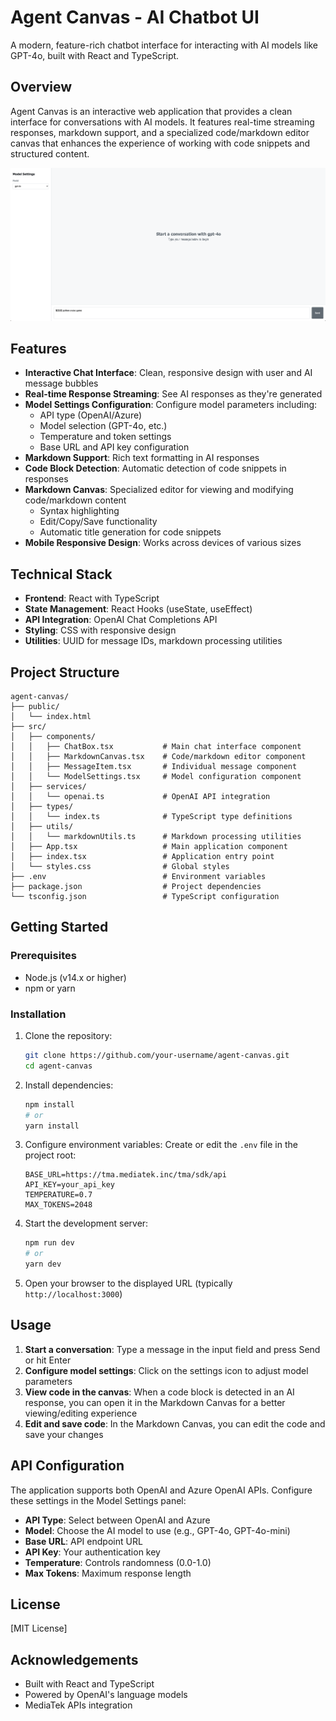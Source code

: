 # Agent Canvas - AI Chatbot UI

A modern, feature-rich chatbot interface for interacting with AI models like
GPT-4o, built with React and TypeScript.

## Overview

Agent Canvas is an interactive web application that provides a clean interface
for conversations with AI models. It features real-time streaming responses,
markdown support, and a specialized code/markdown editor canvas that enhances
the experience of working with code snippets and structured content.

![Agent Canvas](assets/image.png)

## Features

- **Interactive Chat Interface**: Clean, responsive design with user and AI
    message bubbles
- **Real-time Response Streaming**: See AI responses as they're generated
- **Model Settings Configuration**: Configure model parameters including:
    - API type (OpenAI/Azure)
    - Model selection (GPT-4o, etc.)
    - Temperature and token settings
    - Base URL and API key configuration
- **Markdown Support**: Rich text formatting in AI responses
- **Code Block Detection**: Automatic detection of code snippets in responses
- **Markdown Canvas**: Specialized editor for viewing and modifying
    code/markdown content
    - Syntax highlighting
    - Edit/Copy/Save functionality
    - Automatic title generation for code snippets
- **Mobile Responsive Design**: Works across devices of various sizes

## Technical Stack

- **Frontend**: React with TypeScript
- **State Management**: React Hooks (useState, useEffect)
- **API Integration**: OpenAI Chat Completions API
- **Styling**: CSS with responsive design
- **Utilities**: UUID for message IDs, markdown processing utilities

## Project Structure

```
agent-canvas/
├── public/
│   └── index.html
├── src/
│   ├── components/
│   │   ├── ChatBox.tsx           # Main chat interface component
│   │   ├── MarkdownCanvas.tsx    # Code/markdown editor component
│   │   ├── MessageItem.tsx       # Individual message component
│   │   └── ModelSettings.tsx     # Model configuration component
│   ├── services/
│   │   └── openai.ts             # OpenAI API integration
│   ├── types/
│   │   └── index.ts              # TypeScript type definitions
│   ├── utils/
│   │   └── markdownUtils.ts      # Markdown processing utilities
│   ├── App.tsx                   # Main application component
│   ├── index.tsx                 # Application entry point
│   └── styles.css                # Global styles
├── .env                          # Environment variables
├── package.json                  # Project dependencies
└── tsconfig.json                 # TypeScript configuration
```

## Getting Started

### Prerequisites

- Node.js (v14.x or higher)
- npm or yarn

### Installation

1. Clone the repository:

    ```bash
    git clone https://github.com/your-username/agent-canvas.git
    cd agent-canvas
    ```

2. Install dependencies:

    ```bash
    npm install
    # or
    yarn install
    ```

3. Configure environment variables: Create or edit the `.env` file in the
    project root:

    ```
    BASE_URL=https://tma.mediatek.inc/tma/sdk/api
    API_KEY=your_api_key
    TEMPERATURE=0.7
    MAX_TOKENS=2048
    ```

4. Start the development server:

    ```bash
    npm run dev
    # or
    yarn dev
    ```

5. Open your browser to the displayed URL (typically `http://localhost:3000`)

## Usage

1. **Start a conversation**: Type a message in the input field and press Send or
    hit Enter
2. **Configure model settings**: Click on the settings icon to adjust model
    parameters
3. **View code in the canvas**: When a code block is detected in an AI response,
    you can open it in the Markdown Canvas for a better viewing/editing
    experience
4. **Edit and save code**: In the Markdown Canvas, you can edit the code and
    save your changes

## API Configuration

The application supports both OpenAI and Azure OpenAI APIs. Configure these
settings in the Model Settings panel:

- **API Type**: Select between OpenAI and Azure
- **Model**: Choose the AI model to use (e.g., GPT-4o, GPT-4o-mini)
- **Base URL**: API endpoint URL
- **API Key**: Your authentication key
- **Temperature**: Controls randomness (0.0-1.0)
- **Max Tokens**: Maximum response length

## License

[MIT License]

## Acknowledgements

- Built with React and TypeScript
- Powered by OpenAI's language models
- MediaTek APIs integration
